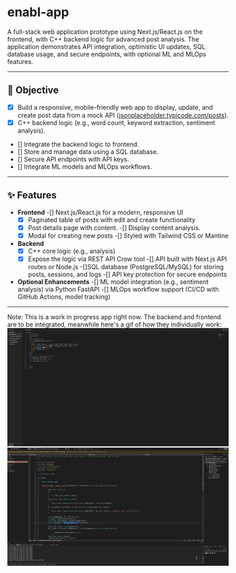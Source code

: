 # enabl-app

A full-stack web application prototype using Next.js/React.js on the frontend, with C++ backend logic for advanced post analysis. The application demonstrates API integration, optimistic UI updates, SQL database usage, and secure endpoints, with optional ML and MLOps features.

---

## 🚀 Objective

- [x] Build a responsive, mobile-friendly web app to display, update, and create post data from a mock API ([jsonplaceholder.typicode.com/posts](https://jsonplaceholder.typicode.com/posts)).
- [x] C++ backend logic (e.g., word count, keyword extraction, sentiment analysis).
- [] Integrate the backend logic to frontend.
- [] Store and manage data using a SQL database.
- [] Secure API endpoints with API keys.
- [] Integrate ML models and MLOps workflows.

---

## ✨ Features

- **Frontend**
  -[] Next.js/React.js for a modern, responsive UI
  -[x] Paginated table of posts with edit and create functionality 
  -[x] Post details page with content.
  -[] Display content analysis.
  -[x] Modal for creating new posts
  -[] Styled with Tailwind CSS or Mantine

- **Backend**
  -[x] C++ core logic (e.g., analysis) 
  -[x] Expose the logic via REST API Crow tool
  -[] API built with Next.js API routes or Node.js
  -[]SQL database (PostgreSQL/MySQL) for storing posts, sessions, and logs
  -[] API key protection for secure endpoints

- **Optional Enhancements**
  -[] ML model integration (e.g., sentiment analysis) via Python FastAPI
  -[] MLOps workflow support (CI/CD with GitHub Actions, model tracking)

---

Note: 
This is a work in progress app right now. 
The backend and frontend are to be integrated, meanwhile here's a gif of how they individually work: 
![frontend](./frontend/frontend_demo.gif)
![backend](./backend/backend_demo.gif)
